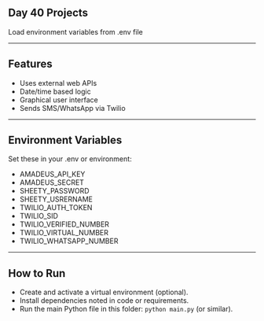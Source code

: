 ## Day 40 Projects

Load environment variables from .env file

---

## Features

- Uses external web APIs
- Date/time based logic
- Graphical user interface
- Sends SMS/WhatsApp via Twilio

---

## Environment Variables

Set these in your .env or environment:

- AMADEUS_API_KEY
- AMADEUS_SECRET
- SHEETY_PASSWORD
- SHEETY_USRERNAME
- TWILIO_AUTH_TOKEN
- TWILIO_SID
- TWILIO_VERIFIED_NUMBER
- TWILIO_VIRTUAL_NUMBER
- TWILIO_WHATSAPP_NUMBER

---

## How to Run

- Create and activate a virtual environment (optional).
- Install dependencies noted in code or requirements.
- Run the main Python file in this folder: `python main.py` (or similar).

